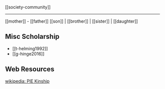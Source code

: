 [[society-community]]

---

[[mother]] - [[father]]
[[son]] | [[brother]] | [[sister]] | [[daughter]]
## Misc Scholarship
- [[t-helming1992]]
- [[g-hinge2016]]
## Web Resources
[wikipedia: PIE Kinship](https://en.wikipedia.org/wiki/Proto-Indo-European-society#Kinship)